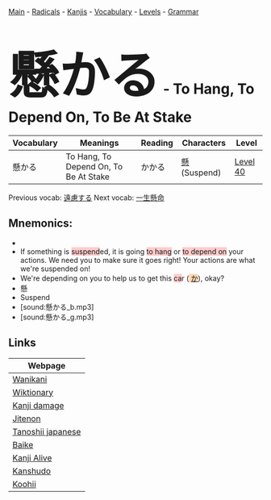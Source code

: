 <style> bigfont {font-size: 100px}</style>
[Main](../README.md) -
[Radicals](../radicals.md) -
[Kanjis](../kanjis.md) -
[Vocabulary](../vocabulary.md) -
[Levels](../levels.md) -
[Grammar](../grammar.md)
# <bigfont> 懸かる</bigfont> - To Hang, To Depend On, To Be At Stake 

| Vocabulary | Meanings | Reading | Characters | Level |
| --- | --- | --- | --- | --- |
| 懸かる | To Hang, To Depend On, To Be At Stake | かかる |  [懸](../kanjis/懸.md) (Suspend) | [Level 40](../levels/wk_level40.md) |

Previous vocab: [遠慮する](遠慮する.md) Next vocab: [一生懸命](一生懸命.md) 

## Mnemonics:

* 
* If something is <span style="background-color:#ffcccb"> suspend</span>ed, it is going <span style="background-color:#ffcccb"> to hang</span> or <span style="background-color:#ffcccb"> to depend on</span> your actions. We need you to make sure it goes right! Your actions are what we're suspended on!
* We're depending on you to help us to get this <span style="background-color:#ffcccb"> ca</span>r (<span style="background-color:#fed8b1"> [か](https://jisho.org/search/か)</span>), okay?
* 懸
* Suspend
* [sound:懸かる_b.mp3]
* [sound:懸かる_g.mp3]


## Links 

| Webpage |
| --- |
| [Wanikani          ](https://www.wanikani.com/kanji/懸かる) |
| [Wiktionary        ](https://en.wiktionary.org/wiki/懸かる) |
| [Kanji damage      ](http://www.kanjidamage.com/kanji/search?utf8=✓&q=懸かる) |
| [Jitenon           ](https://jitenon.com/kanji/懸かる) |
| [Tanoshii japanese ](https://www.tanoshiijapanese.com/dictionary/kanji.cfm?k=懸かる) |
| [Baike             ](https://baike.baidu.com/item/懸かる) |
| [Kanji Alive       ](https://app.kanjialive.com/懸かる) |
| [Kanshudo          ](https://www.kanshudo.com/searchmn?q=懸かる) |
| [Koohii            ](https://kanji.koohii.com/study/kanji/懸かる) |

